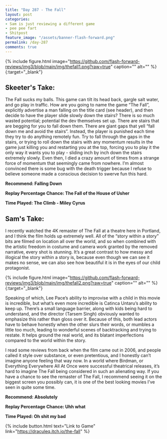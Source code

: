 ```yaml
---
title: "Day 287 - The Fall"
layout: post
categories:
- Sam is just reviewing a different game
- pee pee fart
- Shitpost
feature_image: "/assets/banner-flash-forward.png"
permalink: /day-287
comments: true
---
```


{% include figure.html image="https://github.com/flash-forward-reviews/img3/blob/main/img/thefall1.png?raw=true" caption="" alt="" %}{:target="_blank"}
 
## Skeeter's Take: 

The Fall sucks my balls. This game can tilt its head back, gargle salt water, and go play in traffic. How are you going to name the game “The Fall”, explicitly advertise a man falling on the title card (see header), and then decide to have the player slide slowly down the stairs? There is so much wasted potential; potential the dev themselves set up. There are stairs that are begging for you to fall down them. There are giant gaps that yell “fall down me and avoid the stairs”. Instead, the player is punished each time they try to do anything remotely fun. Try to fall through the gaps in the stairs, or trying to roll down the stairs with any momentum results in the game just killing you and restarting you at the top, forcing you to play it the only way it wants you to play -  sliding inch by inch down the stairs extremely slowly. Even then, I died a crazy amount of times from a strange force of momentum that seemingly came from nowhere. I’m almost convinced there is some bug with the death trigger because I refuse to believe someone made a conscious decision to swerve fun this hard. 

**Recommend: Falling Down**

**Replay Percentage Chance: The Fall of the House of Usher**

**Time Played:  The Climb - Miley Cyrus**

## Sam's Take:

I recently watched the 4K remaster of The Fall at a theatre here in Portland, and I think the film holds up extremely well. All of the “story within a story” bits are filmed on location all over the world, and so when combined with the artistic freedom in costume and camera work granted by the removed narrative, every shot is stunning. It’s a great contrast to how messy and illogical the story within a story is, because even though we can see it makes no sense, we can also see how beautiful it is in the eyes of our child protagonist.

{% include figure.html image="https://github.com/flash-forward-reviews/img3/blob/main/img/thefall2.png?raw=true" caption="" alt="" %}{:target="_blank"}

Speaking of which, Lee Pace’s ability to improvise with a child in this movie is incredible, but what’s even more incredible is Catinca Untaru’s ability to keep up. There’s a small language barrier, along with kids being hard to understand, and the director (Tarsem Singh) obviously wanted to emphasize this rather than gloss over it. Because of this, both lead actors have to behave honestly when the other slurs their words, or mumbles a little too much, leading to wonderful scenes of backtracking and trying to restate. It helps ground the real world, and its blatant imperfections compared to the world within the story.

I read some reviews from back when the film came out in 2006, and people called it style over substance, or even pretentious, and I honestly can’t imagine anyone feeling that way now. In a world where Birdman, or Everything Everywhere All At Once were successful theatrical releases, it’s hard to imagine The Fall being considered in such an alienating way. If you have a chance to see the remaster of The Fall, I recommend seeing it on the biggest screen you possibly can, it is one of the best looking movies I’ve seen in quite some time. 

**Recommend: Absolutely**

**Replay Percentage Chance: Uhh what**

**Time Played: Oh shit my bad**

{% include button.html text="Link to Game" link="https://draculeq.itch.io/the-fall" %}